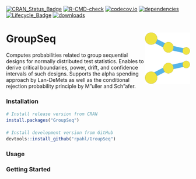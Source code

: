 <!-- README.md is generated from README.Rmd. Please edit that file -->
<!-- badges: start -->

[![CRAN_Status_Badge](https://www.r-pkg.org/badges/version/GroupSeq)](https://cran.r-project.org/package=GroupSeq)
[![R-CMD-check](https://github.com/rpahl/GroupSeq/workflows/R-CMD-check/badge.svg)](https://github.com/rpahl/GroupSeq/actions)
[![codecov.io](https://codecov.io/github/rpahl/GroupSeq/coverage.svg?branch=master)](https://codecov.io/github/rpahl/GroupSeq?branch=master)
[![dependencies](https://tinyverse.netlify.com/badge/GroupSeq)](https://CRAN.R-project.org/package=GroupSeq)
[![Lifecycle_Badge](https://img.shields.io/badge/lifecycle-stable-green.svg)](https://cran.r-project.org/package=GroupSeq)
[![downloads](https://cranlogs.r-pkg.org/badges/GroupSeq)](https://www.r-pkg.org:443/pkg/GroupSeq)

<!-- badges: end -->

# GroupSeq <img src="man/figures/logo.png" align="right" width="123" height="140"/>

Computes probabilities related to group sequential designs for normally
distributed test statistics. Enables to derive critical boundaries,
power, drift, and confidence intervals of such designs. Supports the
alpha spending approach by Lan-DeMets as well as the conditional
rejection probability principle by M”uller and Sch”afer.

### Installation

``` r
# Install release version from CRAN
install.packages("GroupSeq")

# Install development version from GitHub
devtools::install_github("rpahl/GroupSeq")
```

### Usage

### Getting Started

